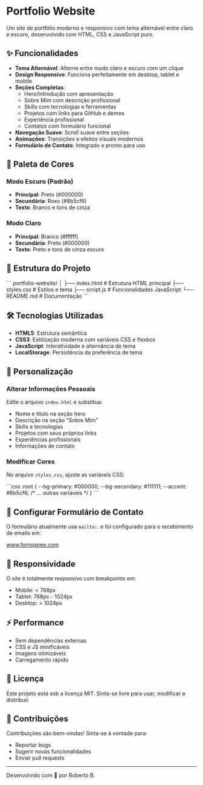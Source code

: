 # Portfolio Website

Um site de portfólio moderno e responsivo com tema alternável entre claro e escuro, desenvolvido com HTML, CSS e JavaScript puro.

## ✨ Funcionalidades

- **Tema Alternável**: Alterne entre modo claro e escuro com um clique
- **Design Responsivo**: Funciona perfeitamente em desktop, tablet e mobile
- **Seções Completas**:
  - Hero/Introdução com apresentação
  - Sobre Mim com descrição profissional
  - Skills com tecnologias e ferramentas
  - Projetos com links para GitHub e demos
  - Experiência profissional
  - Contatos com formulário funcional
- **Navegação Suave**: Scroll suave entre seções
- **Animações**: Transições e efeitos visuais modernos
- **Formulário de Contato**: Integrado e pronto para uso

## 🎨 Paleta de Cores

### Modo Escuro (Padrão)
- **Principal**: Preto (#000000)
- **Secundária**: Roxo (#8b5cf6)
- **Texto**: Branco e tons de cinza

### Modo Claro
- **Principal**: Branco (#ffffff)
- **Secundária**: Preto (#000000)
- **Texto**: Preto e tons de cinza escuro


## 📁 Estrutura do Projeto

\`\`\`
portfolio-website/
│
├── index.html          # Estrutura HTML principal
├── styles.css          # Estilos e tema
├── script.js           # Funcionalidades JavaScript
└── README.md           # Documentação
\`\`\`

## 🛠️ Tecnologias Utilizadas

- **HTML5**: Estrutura semântica
- **CSS3**: Estilização moderna com variáveis CSS e flexbox
- **JavaScript**: Interatividade e alternância de tema
- **LocalStorage**: Persistência da preferência de tema

## 📝 Personalização

### Alterar Informações Pessoais

Edite o arquivo `index.html` e substitua:
- Nome e título na seção hero
- Descrição na seção "Sobre Mim"
- Skills e tecnologias
- Projetos com seus próprios links
- Experiências profissionais
- Informações de contato

### Modificar Cores

No arquivo `styles.css`, ajuste as variáveis CSS:

\`\`\`css
:root {
    --bg-primary: #000000;
    --bg-secondary: #111111;
    --accent: #8b5cf6;
    /* ... outras variáveis */
}
\`\`\`


## 📧 Configurar Formulário de Contato

O formulário atualmente usa `mailto:`. e foi configurado para o recebimento de emails em:


www.formspree.com


## 📱 Responsividade

O site é totalmente responsivo com breakpoints em:
- Mobile: < 768px
- Tablet: 768px - 1024px
- Desktop: > 1024px

## ⚡ Performance

- Sem dependências externas
- CSS e JS minificáveis
- Imagens otimizáveis
- Carregamento rápido

## 📄 Licença

Este projeto está sob a licença MIT. Sinta-se livre para usar, modificar e distribuir.

## 🤝 Contribuições

Contribuições são bem-vindas! Sinta-se à vontade para:
- Reportar bugs
- Sugerir novas funcionalidades
- Enviar pull requests

---

Desenvolvido com 💜 por Roberto B.

